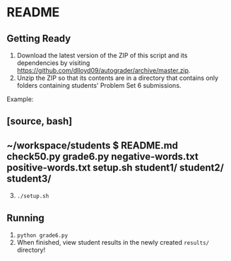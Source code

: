# README

## Getting Ready

1. Download the latest version of the ZIP of this script and its dependencies by visiting https://github.com/dlloyd09/autograder/archive/master.zip.
2. Unzip the ZIP so that its contents are in a directory that contains only folders containing students' Problem Set 6 submissions.

Example:

[source, bash]
----
~/workspace/students $  README.md  check50.py  grade6.py  negative-words.txt  positive-words.txt  setup.sh  student1/ student2/ student3/
----

3. `./setup.sh`

## Running

1. `python grade6.py`
2. When finished, view student results in the newly created `results/` directory!
